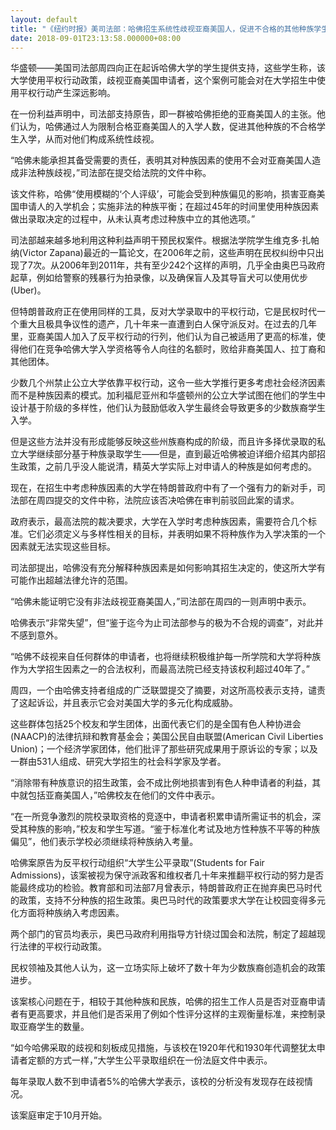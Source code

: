 ```yaml
---
layout: default
title: "《纽约时报》美司法部：哈佛招生系统性歧视亚裔美国人，促进不合格的其他种族学生入学"
date: 2018-09-01T23:13:58.000000+08:00
---
```


华盛顿——美国司法部周四向正在起诉哈佛大学的学生提供支持，这些学生称，该大学使用平权行动政策，歧视亚裔美国申请者，这个案例可能会对在大学招生中使用平权行动产生深远影响。


在一份利益声明中，司法部支持原告，即一群被哈佛拒绝的亚裔美国人的主张。他们认为，哈佛通过人为限制合格亚裔美国人的入学人数，促进其他种族的不合格学生入学，从而对他们构成系统性歧视。


“哈佛未能承担其备受需要的责任，表明其对种族因素的使用不会对亚裔美国人造成非法种族歧视，”司法部在提交给法院的文件中称。


该文件称，哈佛“使用模糊的‘个人评级’，可能会受到种族偏见的影响，损害亚裔美国申请人的入学机会；实施非法的种族平衡；在超过45年的时间里使用种族因素做出录取决定的过程中，从未认真考虑过种族中立的其他选项。”


司法部越来越多地利用这种利益声明干预民权案件。根据法学院学生维克多·扎帕纳(Victor Zapana)最近的一篇论文，在2006年之前，这些声明在民权纠纷中只出现了7次。从2006年到2011年，共有至少242个这样的声明，几乎全由奥巴马政府起草，例如给警察的残暴行为拍录像，以及确保盲人及其导盲犬可以使用优步(Uber)。


但特朗普政府正在使用同样的工具，反对大学录取中的平权行动，它是民权时代一个重大且极具争议性的遗产，几十年来一直遭到白人保守派反对。在过去的几年里，亚裔美国人加入了反平权行动的行列，他们认为自己被适用了更高的标准，使得他们在竞争哈佛大学入学资格等令人向往的名额时，败给非裔美国人、拉丁裔和其他团体。


少数几个州禁止公立大学依靠平权行动，这令一些大学推行更多考虑社会经济因素而不是种族因素的模式。加利福尼亚州和华盛顿州的公立大学试图在他们的学生中设计基于阶级的多样性，他们认为鼓励低收入学生最终会导致更多的少数族裔学生入学。


但是这些方法并没有形成能够反映这些州族裔构成的阶级，而且许多择优录取的私立大学继续部分基于种族录取学生——但是，直到最近哈佛被迫详细介绍其内部招生政策，之前几乎没人能说清，精英大学实际上对申请人的种族是如何考虑的。


现在，在招生中考虑种族因素的大学在特朗普政府中有了一个强有力的新对手，司法部在周四提交的文件中称，法院应该否决哈佛在审判前驳回此案的请求。


政府表示，最高法院的裁决要求，大学在入学时考虑种族因素，需要符合几个标准。它们必须定义与多样性相关的目标，并表明如果不将种族作为入学决策的一个因素就无法实现这些目标。


司法部提出，哈佛没有充分解释种族因素是如何影响其招生决定的，使这所大学有可能作出超越法律允许的范围。


“哈佛未能证明它没有非法歧视亚裔美国人，”司法部在周四的一则声明中表示。


哈佛表示“非常失望”，但“鉴于迄今为止司法部参与的极为不合规的调查”，对此并不感到意外。


“哈佛不歧视来自任何群体的申请者，也将继续积极维护每一所学院和大学将种族作为大学招生因素之一的合法权利，而最高法院已经支持该权利超过40年了。”


周四，一个由哈佛支持者组成的广泛联盟提交了摘要，对这所高校表示支持，谴责了这起诉讼，并且表示它会对美国大学的多元化构成威胁。


这些群体包括25个校友和学生团体，出面代表它们的是全国有色人种协进会(NAACP)的法律抗辩和教育基金会；美国公民自由联盟(American Civil Liberties Union)；一个经济学家团体，他们批评了那些研究成果用于原诉讼的专家；以及一群由531人组成、研究大学招生的社会科学家及学者。


“消除带有种族意识的招生政策，会不成比例地损害到有色人种申请者的利益，其中就包括亚裔美国人，”哈佛校友在他们的文件中表示。


“在一所竞争激烈的院校录取资格的竞逐中，申请者积累申请所需证书的机会，深受其种族的影响，”校友和学生写道。“鉴于标准化考试及地方性种族不平等的种族偏见”，他们表示学校必须继续将种族纳入考量。


哈佛案原告为反平权行动组织“大学生公平录取”(Students for Fair Admissions)，该案被视为保守派政客和维权者几十年来推翻平权行动的努力是否能最终成功的检验。教育部和司法部7月曾表示，特朗普政府正在抛弃奥巴马时代的政策，支持不分种族的招生政策。奥巴马时代的政策要求大学在让校园变得多元化方面将种族纳入考虑因素。


两个部门的官员均表示，奥巴马政府利用指导方针绕过国会和法院，制定了超越现行法律的平权行动政策。


民权领袖及其他人认为，这一立场实际上破坏了数十年为少数族裔创造机会的政策进步。


该案核心问题在于，相较于其他种族和民族，哈佛的招生工作人员是否对亚裔申请者有更高要求，并且他们是否采用了例如个性评分这样的主观衡量标准，来控制录取亚裔学生的数量。


“如今哈佛采取的歧视和刻板成见措施，与该校在1920年代和1930年代调整犹太申请者定额的方式一样，”大学生公平录取组织在一份法庭文件中表示。


每年录取人数不到申请者5%的哈佛大学表示，该校的分析没有发现存在歧视情况。


该案庭审定于10月开始。

